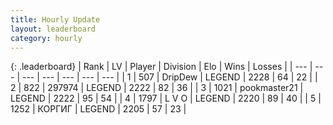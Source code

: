 ```yaml
---
title: Hourly Update
layout: leaderboard
category: hourly
---
```


{: .leaderboard}
| Rank | LV | Player | Division | Elo | Wins | Losses |
| --- | --- | --- | --- | --- | --- | --- |
| <span data-change="0">1</span> | 507 | <span title="ID: 649454">DripDew</span> | LEGEND | <span data-change="0">2228</span> | <span data-change="0">64</span> | <span data-change="0">22</span> |
| <span data-change="0">2</span> | 822 | <span title="ID: 544038">297974</span> | LEGEND | <span data-change="0">2222</span> | <span data-change="0">82</span> | <span data-change="0">36</span> |
| <span data-change="0">3</span> | 1021 | <span title="ID: 652474">pookmaster21</span> | LEGEND | <span data-change="0">2222</span> | <span data-change="0">95</span> | <span data-change="0">54</span> |
| <span data-change="0">4</span> | 1797 | <span title="ID: 568882">L V O</span> | LEGEND | <span data-change="7">2220</span> | <span data-change="1">89</span> | <span data-change="0">40</span> |
| <span data-change="0">5</span> | 1252 | <span title="ID: 92077">КОРГИГ</span> | LEGEND | <span data-change="0">2205</span> | <span data-change="0">57</span> | <span data-change="0">23</span> |